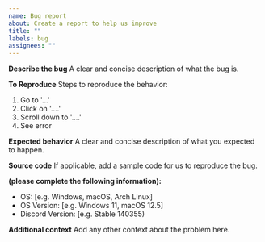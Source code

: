 ```yaml
---
name: Bug report
about: Create a report to help us improve
title: ""
labels: bug
assignees: ""
---
```


**Describe the bug**
A clear and concise description of what the bug is.

**To Reproduce**
Steps to reproduce the behavior:

1. Go to '...'
2. Click on '....'
3. Scroll down to '....'
4. See error

**Expected behavior**
A clear and concise description of what you expected to happen.

**Source code**
If applicable, add a sample code for us to reproduce the bug.

**(please complete the following information):**

-   OS: [e.g. Windows, macOS, Arch Linux]
-   OS Version: [e.g. Windows 11, macOS 12.5]
-   Discord Version: [e.g. Stable 140355)

**Additional context**
Add any other context about the problem here.
